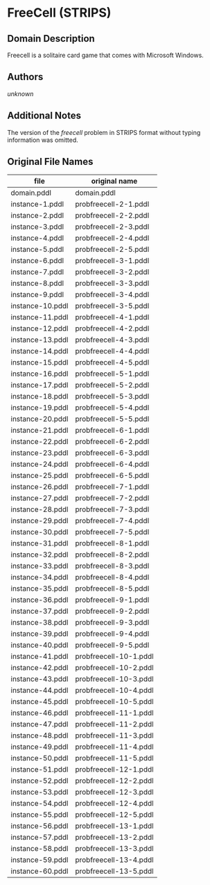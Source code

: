 # FreeCell (STRIPS)

## Domain Description

Freecell is a solitaire card game that comes with Microsoft Windows.

## Authors

*unknown*

## Additional Notes

The version of the *freecell* problem in STRIPS format without typing information was omitted.

## Original File Names

| file             | original name          |
|------------------|------------------------|
| domain.pddl      | domain.pddl            |
| instance-1.pddl  | probfreecell-2-1.pddl  |
| instance-2.pddl  | probfreecell-2-2.pddl  |
| instance-3.pddl  | probfreecell-2-3.pddl  |
| instance-4.pddl  | probfreecell-2-4.pddl  |
| instance-5.pddl  | probfreecell-2-5.pddl  |
| instance-6.pddl  | probfreecell-3-1.pddl  |
| instance-7.pddl  | probfreecell-3-2.pddl  |
| instance-8.pddl  | probfreecell-3-3.pddl  |
| instance-9.pddl  | probfreecell-3-4.pddl  |
| instance-10.pddl | probfreecell-3-5.pddl  |
| instance-11.pddl | probfreecell-4-1.pddl  |
| instance-12.pddl | probfreecell-4-2.pddl  |
| instance-13.pddl | probfreecell-4-3.pddl  |
| instance-14.pddl | probfreecell-4-4.pddl  |
| instance-15.pddl | probfreecell-4-5.pddl  |
| instance-16.pddl | probfreecell-5-1.pddl  |
| instance-17.pddl | probfreecell-5-2.pddl  |
| instance-18.pddl | probfreecell-5-3.pddl  |
| instance-19.pddl | probfreecell-5-4.pddl  |
| instance-20.pddl | probfreecell-5-5.pddl  |
| instance-21.pddl | probfreecell-6-1.pddl  |
| instance-22.pddl | probfreecell-6-2.pddl  |
| instance-23.pddl | probfreecell-6-3.pddl  |
| instance-24.pddl | probfreecell-6-4.pddl  |
| instance-25.pddl | probfreecell-6-5.pddl  |
| instance-26.pddl | probfreecell-7-1.pddl  |
| instance-27.pddl | probfreecell-7-2.pddl  |
| instance-28.pddl | probfreecell-7-3.pddl  |
| instance-29.pddl | probfreecell-7-4.pddl  |
| instance-30.pddl | probfreecell-7-5.pddl  |
| instance-31.pddl | probfreecell-8-1.pddl  |
| instance-32.pddl | probfreecell-8-2.pddl  |
| instance-33.pddl | probfreecell-8-3.pddl  |
| instance-34.pddl | probfreecell-8-4.pddl  |
| instance-35.pddl | probfreecell-8-5.pddl  |
| instance-36.pddl | probfreecell-9-1.pddl  |
| instance-37.pddl | probfreecell-9-2.pddl  |
| instance-38.pddl | probfreecell-9-3.pddl  |
| instance-39.pddl | probfreecell-9-4.pddl  |
| instance-40.pddl | probfreecell-9-5.pddl  |
| instance-41.pddl | probfreecell-10-1.pddl |
| instance-42.pddl | probfreecell-10-2.pddl |
| instance-43.pddl | probfreecell-10-3.pddl |
| instance-44.pddl | probfreecell-10-4.pddl |
| instance-45.pddl | probfreecell-10-5.pddl |
| instance-46.pddl | probfreecell-11-1.pddl |
| instance-47.pddl | probfreecell-11-2.pddl |
| instance-48.pddl | probfreecell-11-3.pddl |
| instance-49.pddl | probfreecell-11-4.pddl |
| instance-50.pddl | probfreecell-11-5.pddl |
| instance-51.pddl | probfreecell-12-1.pddl |
| instance-52.pddl | probfreecell-12-2.pddl |
| instance-53.pddl | probfreecell-12-3.pddl |
| instance-54.pddl | probfreecell-12-4.pddl |
| instance-55.pddl | probfreecell-12-5.pddl |
| instance-56.pddl | probfreecell-13-1.pddl |
| instance-57.pddl | probfreecell-13-2.pddl |
| instance-58.pddl | probfreecell-13-3.pddl |
| instance-59.pddl | probfreecell-13-4.pddl |
| instance-60.pddl | probfreecell-13-5.pddl |
